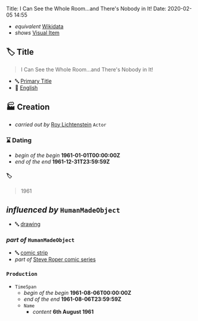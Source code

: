 Title: I Can See the Whole Room...and There's Nobody in It!
Date: 2020-02-05 14:55

* _equivalent_ [Wikidata](http://www.wikidata.org/entity/Q5976596)
* _shows_ [Visual Item](Visual-Works/I-Can-See-the-Whole-Room...and-There's-Nobody-in-It)


## 🏷️ Title

> I Can See the Whole Room...and There's Nobody in It!

* 🔤 [Primary Title](http://vocab.getty.edu/aat/300404670)
* 💬 [English](http://vocab.getty.edu/aat/300388277)



## 🏭 Creation

* _carried out by_ [Roy Lichtenstein](http://vocab.getty.edu/ulan/500013596) `Actor`



### ⌛ Dating

* _begin of the begin_ **1961-01-01T00:00:00Z**
* _end of the end_ **1961-12-31T23:59:59Z**

#### 🏷️
> 1961



## _influenced by_ `HumanMadeObject`

* 🔤 [drawing](http://vocab.getty.edu/aat/300033973)

### _part of_ `HumanMadeObject`

* 🔤 [comic strip](http://vocab.getty.edu/aat/300220405)
* _part of_ [Steve Roper comic series](http://www.wikidata.org/entity/Q7613799)

### `Production`
* `TimeSpan`
    * _begin of the begin_ **1961-08-06T00:00:00Z**
    * _end of the end_ **1961-08-06T23:59:59Z**
    * `Name`
        * _content_ **6th August 1961**
